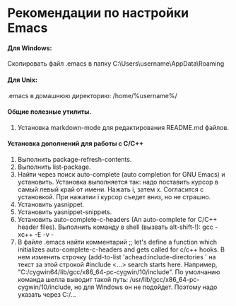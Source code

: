 # Рекомендации по настройки Emacs

#### Для Windows:

Скопировать файл .emacs в папку C:\Users\username\AppData\Roaming
 
#### Для Unix:

.emacs в домашнюю директорию: /home/%username%/

#### Общие полезные утилиты.

1. Установка markdown-mode для редактирования README.md файлов.

#### Установка дополнений для работы с C/C++

1. Выполнить package-refresh-contents.
2. Выполнить list-package.
3. Найти через поиск auto-complete (auto completion for GNU Emacs) и
установить. Установка выполняется так: надо поставить курсор в самый левый
край от имени. Нажать i, затем x. Согласится с установкой. При нажатии i
курсор съедет вниз, но не страшно.
4. Установить yasnippet.
5. Установить yasnippet-snippets.
6. Установить auto-complete-c-headers (An auto-complete for C/C++ header
files). Выполнить команду в shell (вызвать alt-shift-!): gcc -xc++ -E -v -
7. В файле .emacs найти комментарий
;; let's define a function which initializes auto-complete-c-headers and gets
called for c/c++ hooks.
В нем изменить строчку (add-to-list 'achead:include-directories ' на текст за этой
строкой #include <...> search starts here.
Например, "C:/cygwin64/lib/gcc/x86_64-pc-cygwin/10/include". По умолчанию
команда шелла выводит такой путь: /usr/lib/gcc/x86_64-pc-cygwin/10/include,
но для Windows он не подойдет. Поэтому надо указать через C:/...
